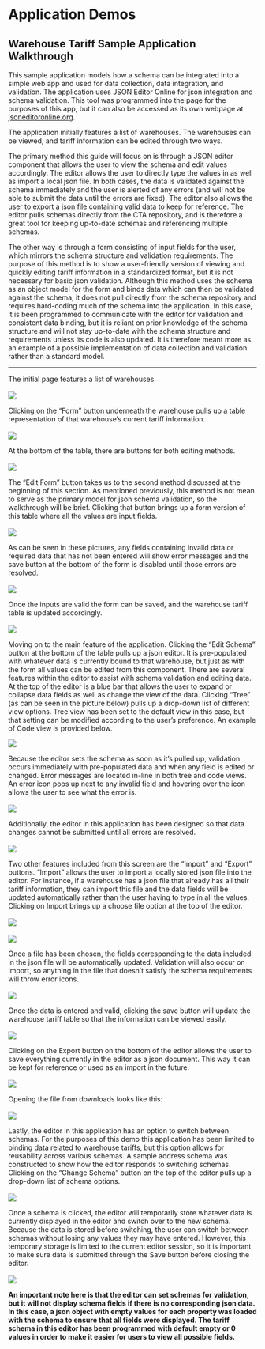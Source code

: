 # Application Demos

## Warehouse Tariff Sample Application Walkthrough
This sample application models how a schema can be integrated into a simple web app and used for data collection, data integration, and validation. The application uses JSON Editor Online for json integration and schema validation. This tool was programmed into the page for the purposes of this app, but it can also be accessed as its own webpage at [jsoneditoronline.org](https://jsoneditoronline.org).

The application initially features a list of warehouses. The warehouses can be viewed, and tariff information can be edited through two ways.

The primary method this guide will focus on is through a JSON editor component that allows the user to view the schema and edit values accordingly. The editor allows the user to directly type the values in as well as import a local json file. In both cases, the data is validated against the schema immediately and the user is alerted of any errors (and will not be able to submit the data until the errors are fixed). The editor also allows the user to export a json file containing valid data to keep for reference. The editor pulls schemas directly from the CTA repository, and is therefore a great tool for keeping up-to-date schemas and referencing multiple schemas.

The other way is through a form consisting of input fields for the user, which mirrors the schema structure and validation requirements. The purpose of this method is to show a user-friendly version of viewing and quickly editing tariff information in a standardized format, but it is not necessary for basic json validation. Although this method uses the schema as an object model for the form and binds data which can then be validated against the schema, it does not pull directly from the schema repository and requires hard-coding much of the schema into the application. In this case, it is been programmed to communicate with the editor for validation and consistent data binding, but it is reliant on prior knowledge of the schema structure and will not stay up-to-date with the schema structure and requirements unless its code is also updated. It is therefore meant more as an example of a possible implementation of data collection and validation rather than a standard model.

---

The initial page features a list of warehouses. 
<br/>   
![](/Images/warehouse-list.PNG)

Clicking on the “Form” button underneath the warehouse pulls up a table representation of that warehouse’s current tariff information.  
<br/>
![](/Images/empty-tariff-table.PNG)

At the bottom of the table, there are buttons for both editing methods.  
<br/>
![](/Images/table-edit-buttons.PNG)

The “Edit Form” button takes us to the second method discussed at the beginning of this section. As mentioned previously, this method is not mean to serve as the primary model for json schema validation, so the walkthrough will be brief. Clicking that button brings up a form version of this table where all the values are input fields.  
<br/>
![](/Images/form-input.PNG)

As can be seen in these pictures, any fields containing invalid data or required data that has not been entered will show error messages and the save button at the bottom of the form is disabled until those errors are resolved.  
<br/>
![](/Images/form-save-button.PNG)

Once the inputs are valid the form can be saved, and the warehouse tariff table is updated accordingly.  
<br/>
![](/Images/form-table-update.PNG)

Moving on to the main feature of the application. Clicking the “Edit Schema” button at the bottom of the table pulls up a json editor. It is pre-populated with whatever data is currently bound to that warehouse, but just as with the form all values can be edited from this component. There are several features within the editor to assist with schema validation and editing data. At the top of the editor is a blue bar that allows the user to expand or collapse data fields as well as change the view of the data. Clicking “Tree” (as can be seen in the picture below) pulls up a drop-down list of different view options. Tree view has been set to the default view in this case, but that setting can be modified according to the user’s preference. An example of Code view is provided below.  
  
![](/Images/editor-code.PNG)

Because the editor sets the schema as soon as it’s pulled up, validation occurs immediately with pre-populated data and when any field is edited or changed. Error messages are located in-line in both tree and code views. An error icon pops up next to any invalid field and hovering over the icon allows the user to see what the error is.  
<br/>
![](/Images/editor-error.PNG)

Additionally, the editor in this application has been designed so that data changes cannot be submitted until all errors are resolved.  
<br/>
![](/Images/editor-submit-error.PNG)

Two other features included from this screen are the “Import” and “Export” buttons. “Import” allows the user to import a locally stored json file into the editor. For instance, if a warehouse has a json file that already has all their tariff information, they can import this file and the data fields will be updated automatically rather than the user having to type in all the values. Clicking on Import brings up a choose file option at the top of the editor.  
<br/>
![](/Images/editor-tree.PNG)  
<br/>
![](/Images/editor-choose-file.PNG)

Once a file has been chosen, the fields corresponding to the data included in the json file will be automatically updated. Validation will also occur on import, so anything in the file that doesn’t satisfy the schema requirements will throw error icons.  
<br/>
![](/Images/editor-import.PNG)

Once the data is entered and valid, clicking the save button will update the warehouse tariff table so that the information can be viewed easily.  
<br/>
![](/Images/editor-table-update.PNG)

Clicking on the Export button on the bottom of the editor allows the user to save everything currently in the editor as a json document. This way it can be kept for reference or used as an import in the future.  
<br/>
![](/Images/editor-export.PNG)

Opening the file from downloads looks like this:  
<br/>
![](/Images/download-file.PNG)

Lastly, the editor in this application has an option to switch between schemas. For the purposes of this demo this application has been limited to binding data related to warehouse tariffs, but this option allows for reusability across various schemas. A sample address schema was constructed to show how the editor responds to switching schemas. Clicking on the “Change Schema” button on the top of the editor pulls up a drop-down list of schema options.  
<br/>
![](/Images/editor-change-schema.PNG)

Once a schema is clicked, the editor will temporarily store whatever data is currently displayed in the editor and switch over to the new schema. Because the data is stored before switching, the user can switch between schemas without losing any values they may have entered. However, this temporary storage is limited to the current editor session, so it is important to make sure data is submitted through the Save button before closing the editor.  
<br/>
![](/Images/address-schema.PNG)

**An important note here is that the editor can set schemas for validation, but it will not display schema fields if there is no corresponding json data. In this case, a json object with empty values for each property was loaded with the schema to ensure that all fields were displayed. The tariff schema in this editor has been programmed with default empty or 0 values in order to make it easier for users to view all possible fields.**
